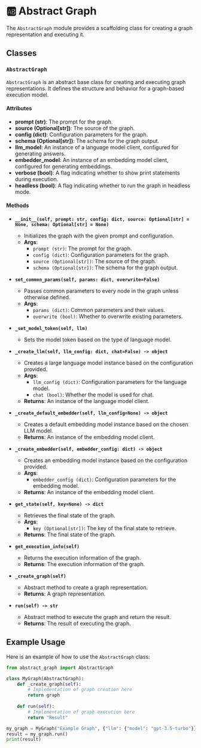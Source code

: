 # 🆎 Abstract Graph

The `AbstractGraph` module provides a scaffolding class for creating a graph representation and executing it.

## Classes

### `AbstractGraph`

`AbstractGraph` is an abstract base class for creating and executing graph representations. It defines the structure and behavior for a graph-based execution model.

#### Attributes

- **prompt (str)**: The prompt for the graph.
- **source (Optional[str])**: The source of the graph.
- **config (dict)**: Configuration parameters for the graph.
- **schema (Optional[str])**: The schema for the graph output.
- **llm_model**: An instance of a language model client, configured for generating answers.
- **embedder_model**: An instance of an embedding model client, configured for generating embeddings.
- **verbose (bool)**: A flag indicating whether to show print statements during execution.
- **headless (bool)**: A flag indicating whether to run the graph in headless mode.

#### Methods

- **`__init__(self, prompt: str, config: dict, source: Optional[str] = None, schema: Optional[str] = None)`**
  - Initializes the graph with the given prompt and configuration.
  - **Args**:
    - `prompt (str)`: The prompt for the graph.
    - `config (dict)`: Configuration parameters for the graph.
    - `source (Optional[str])`: The source of the graph.
    - `schema (Optional[str])`: The schema for the graph output.

- **`set_common_params(self, params: dict, overwrite=False)`**
  - Passes common parameters to every node in the graph unless otherwise defined.
  - **Args**:
    - `params (dict)`: Common parameters and their values.
    - `overwrite (bool)`: Whether to overwrite existing parameters.

- **`_set_model_token(self, llm)`**
  - Sets the model token based on the type of language model.

- **`_create_llm(self, llm_config: dict, chat=False) -> object`**
  - Creates a large language model instance based on the configuration provided.
  - **Args**:
    - `llm_config (dict)`: Configuration parameters for the language model.
    - `chat (bool)`: Whether the model is used for chat.
  - **Returns**: An instance of the language model client.

- **`_create_default_embedder(self, llm_config=None) -> object`**
  - Creates a default embedding model instance based on the chosen LLM model.
  - **Returns**: An instance of the embedding model client.

- **`_create_embedder(self, embedder_config: dict) -> object`**
  - Creates an embedding model instance based on the configuration provided.
  - **Args**:
    - `embedder_config (dict)`: Configuration parameters for the embedding model.
  - **Returns**: An instance of the embedding model client.

- **`get_state(self, key=None) -> dict`**
  - Retrieves the final state of the graph.
  - **Args**:
    - `key (Optional[str])`: The key of the final state to retrieve.
  - **Returns**: The final state of the graph.

- **`get_execution_info(self)`**
  - Returns the execution information of the graph.
  - **Returns**: The execution information of the graph.

- **`_create_graph(self)`**
  - Abstract method to create a graph representation.
  - **Returns**: A graph representation.

- **`run(self) -> str`**
  - Abstract method to execute the graph and return the result.
  - **Returns**: The result of executing the graph.

## Example Usage

Here is an example of how to use the `AbstractGraph` class:

```python
from abstract_graph import AbstractGraph

class MyGraph(AbstractGraph):
    def _create_graph(self):
        # Implementation of graph creation here
        return graph
    
    def run(self):
        # Implementation of graph execution here
        return "Result"

my_graph = MyGraph("Example Graph", {"llm": {"model": "gpt-3.5-turbo"}}, "example_source")
result = my_graph.run()
print(result)
